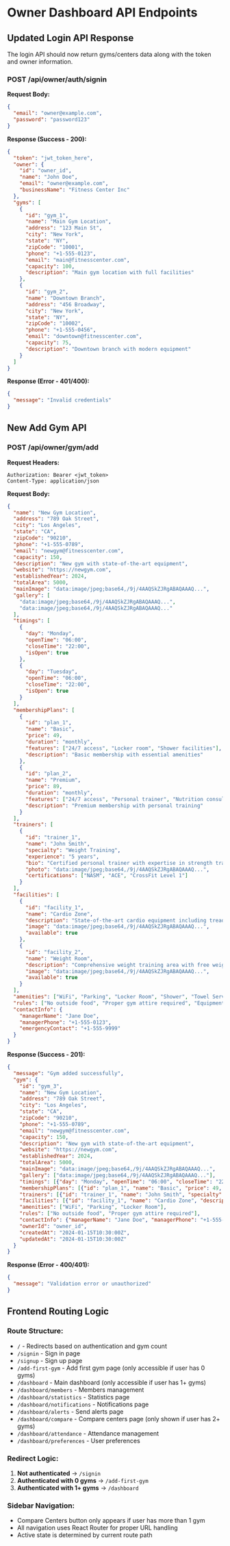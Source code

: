 # Owner Dashboard API Endpoints

## Updated Login API Response

The login API should now return gyms/centers data along with the token and owner information.

### POST /api/owner/auth/signin

**Request Body:**
```json
{
  "email": "owner@example.com",
  "password": "password123"
}
```

**Response (Success - 200):**
```json
{
  "token": "jwt_token_here",
  "owner": {
    "id": "owner_id",
    "name": "John Doe",
    "email": "owner@example.com",
    "businessName": "Fitness Center Inc"
  },
  "gyms": [
    {
      "id": "gym_1",
      "name": "Main Gym Location",
      "address": "123 Main St",
      "city": "New York",
      "state": "NY",
      "zipCode": "10001",
      "phone": "+1-555-0123",
      "email": "main@fitnesscenter.com",
      "capacity": 100,
      "description": "Main gym location with full facilities"
    },
    {
      "id": "gym_2",
      "name": "Downtown Branch",
      "address": "456 Broadway",
      "city": "New York",
      "state": "NY",
      "zipCode": "10002",
      "phone": "+1-555-0456",
      "email": "downtown@fitnesscenter.com",
      "capacity": 75,
      "description": "Downtown branch with modern equipment"
    }
  ]
}
```

**Response (Error - 401/400):**
```json
{
  "message": "Invalid credentials"
}
```

## New Add Gym API

### POST /api/owner/gym/add

**Request Headers:**
```
Authorization: Bearer <jwt_token>
Content-Type: application/json
```

**Request Body:**
```json
{
  "name": "New Gym Location",
  "address": "789 Oak Street",
  "city": "Los Angeles",
  "state": "CA",
  "zipCode": "90210",
  "phone": "+1-555-0789",
  "email": "newgym@fitnesscenter.com",
  "capacity": 150,
  "description": "New gym with state-of-the-art equipment",
  "website": "https://newgym.com",
  "establishedYear": 2024,
  "totalArea": 5000,
  "mainImage": "data:image/jpeg;base64,/9j/4AAQSkZJRgABAQAAAQ...",
  "gallery": [
    "data:image/jpeg;base64,/9j/4AAQSkZJRgABAQAAAQ...",
    "data:image/jpeg;base64,/9j/4AAQSkZJRgABAQAAAQ..."
  ],
  "timings": [
    {
      "day": "Monday",
      "openTime": "06:00",
      "closeTime": "22:00",
      "isOpen": true
    },
    {
      "day": "Tuesday", 
      "openTime": "06:00",
      "closeTime": "22:00",
      "isOpen": true
    }
  ],
  "membershipPlans": [
    {
      "id": "plan_1",
      "name": "Basic",
      "price": 49,
      "duration": "monthly",
      "features": ["24/7 access", "Locker room", "Shower facilities"],
      "description": "Basic membership with essential amenities"
    },
    {
      "id": "plan_2", 
      "name": "Premium",
      "price": 89,
      "duration": "monthly",
      "features": ["24/7 access", "Personal trainer", "Nutrition consultation", "Group classes"],
      "description": "Premium membership with personal training"
    }
  ],
  "trainers": [
    {
      "id": "trainer_1",
      "name": "John Smith",
      "specialty": "Weight Training",
      "experience": "5 years",
      "bio": "Certified personal trainer with expertise in strength training",
      "photo": "data:image/jpeg;base64,/9j/4AAQSkZJRgABAQAAAQ...",
      "certifications": ["NASM", "ACE", "CrossFit Level 1"]
    }
  ],
  "facilities": [
    {
      "id": "facility_1",
      "name": "Cardio Zone",
      "description": "State-of-the-art cardio equipment including treadmills, bikes, and rowing machines",
      "image": "data:image/jpeg;base64,/9j/4AAQSkZJRgABAQAAAQ...",
      "available": true
    },
    {
      "id": "facility_2",
      "name": "Weight Room",
      "description": "Comprehensive weight training area with free weights and machines",
      "image": "data:image/jpeg;base64,/9j/4AAQSkZJRgABAQAAAQ...",
      "available": true
    }
  ],
  "amenities": ["WiFi", "Parking", "Locker Room", "Shower", "Towel Service", "Water Station"],
  "rules": ["No outside food", "Proper gym attire required", "Equipment must be wiped down", "No photography without permission"],
  "contactInfo": {
    "managerName": "Jane Doe",
    "managerPhone": "+1-555-0123",
    "emergencyContact": "+1-555-9999"
  }
}
```

**Response (Success - 201):**
```json
{
  "message": "Gym added successfully",
  "gym": {
    "id": "gym_3",
    "name": "New Gym Location",
    "address": "789 Oak Street",
    "city": "Los Angeles",
    "state": "CA",
    "zipCode": "90210",
    "phone": "+1-555-0789",
    "email": "newgym@fitnesscenter.com",
    "capacity": 150,
    "description": "New gym with state-of-the-art equipment",
    "website": "https://newgym.com",
    "establishedYear": 2024,
    "totalArea": 5000,
    "mainImage": "data:image/jpeg;base64,/9j/4AAQSkZJRgABAQAAAQ...",
    "gallery": ["data:image/jpeg;base64,/9j/4AAQSkZJRgABAQAAAQ..."],
    "timings": [{"day": "Monday", "openTime": "06:00", "closeTime": "22:00", "isOpen": true}],
    "membershipPlans": [{"id": "plan_1", "name": "Basic", "price": 49, "duration": "monthly", "features": ["24/7 access"], "description": "Basic membership"}],
    "trainers": [{"id": "trainer_1", "name": "John Smith", "specialty": "Weight Training", "experience": "5 years", "bio": "Certified trainer", "photo": "data:image/jpeg;base64,/9j/4AAQSkZJRgABAQAAAQ...", "certifications": ["NASM"]}],
    "facilities": [{"id": "facility_1", "name": "Cardio Zone", "description": "Cardio equipment", "image": "data:image/jpeg;base64,/9j/4AAQSkZJRgABAQAAAQ...", "available": true}],
    "amenities": ["WiFi", "Parking", "Locker Room"],
    "rules": ["No outside food", "Proper gym attire required"],
    "contactInfo": {"managerName": "Jane Doe", "managerPhone": "+1-555-0123", "emergencyContact": "+1-555-9999"},
    "ownerId": "owner_id",
    "createdAt": "2024-01-15T10:30:00Z",
    "updatedAt": "2024-01-15T10:30:00Z"
  }
}
```

**Response (Error - 400/401):**
```json
{
  "message": "Validation error or unauthorized"
}
```

## Frontend Routing Logic

### Route Structure:
- `/` - Redirects based on authentication and gym count
- `/signin` - Sign in page
- `/signup` - Sign up page
- `/add-first-gym` - Add first gym page (only accessible if user has 0 gyms)
- `/dashboard` - Main dashboard (only accessible if user has 1+ gyms)
- `/dashboard/members` - Members management
- `/dashboard/statistics` - Statistics page
- `/dashboard/notifications` - Notifications page
- `/dashboard/alerts` - Send alerts page
- `/dashboard/compare` - Compare centers page (only shown if user has 2+ gyms)
- `/dashboard/attendance` - Attendance management
- `/dashboard/preferences` - User preferences

### Redirect Logic:
1. **Not authenticated** → `/signin`
2. **Authenticated with 0 gyms** → `/add-first-gym`
3. **Authenticated with 1+ gyms** → `/dashboard`

### Sidebar Navigation:
- Compare Centers button only appears if user has more than 1 gym
- All navigation uses React Router for proper URL handling
- Active state is determined by current route path
